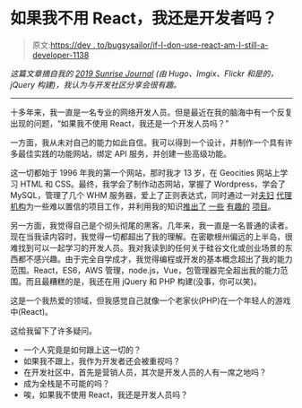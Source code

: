 # 如果我不用 React，我还是开发者吗？

> 原文:[https://dev . to/bugsysailor/if-I-don-use-react-am-I-still-a-developer-1138](https://dev.to/bugsysailor/if-i-don-t-use-react-am-i-still-a-developer-1138)

*这篇文章摘自我的 [2019 Sunrise Journal](https://bugsy.me/sunrise) (由 Hugo、Imgix、Flickr 和是的，jQuery 构建)，我认为与开发社区分享会很有趣。*

* * *

十多年来，我一直是一名专业的网络开发人员。但是最近在我的脑海中有一个反复出现的问题，“如果我不使用 React，我还是一个开发人员吗？”

一方面，我从未对自己的能力如此自信。我可以得到一个设计，并制作一个具有许多最佳实践的功能网站，绑定 API 服务，并创建一些高级功能。

这一切都始于 1996 年我的第一个网站，那时我才 13 岁，在 Geocities 网站上学习 HTML 和 CSS。最终，我学会了制作动态网站，掌握了 Wordpress，学会了 MySQL，管理了几个 WHM 服务器，爱上了正则表达式，同时通过一对[夫妇](http://projecttraction.com) [代理机构](http://elegantseagulls.com)为一些难以置信的项目工作，并利用我的知识[推出了](http://hit.bugsy.me) [一些](http://yooper.singles) [有趣的](http://beerwithbranson.com) [项目](https://bugsy.me/sunrise)。

另一方面，我觉得自己是个彻头彻尾的黑客。几年来，我一直是一名普通的读者。现在当我读内容时，我觉得一切都超出了我的理解。在密歇根州偏远的上半岛，很难找到可以一起学习的开发人员。我对我读到的任何关于硅谷文化或创业场景的东西都不感兴趣。由于完全自学成才，我觉得编程或开发的基本概念超出了我的能力范围。React，ES6，AWS 管理，node.js，Vue，包管理器完全超出我的能力范围。而且最糟糕的是，我还在用 jQuery 和 PHP 构建(没事，你可以笑)。

这是一个我热爱的领域，但我感觉自己就像一个老家伙(PHP)在一个年轻人的游戏中(React)。

这给我留下了许多疑问。

*   一个人究竟是如何跟上这一切的？
*   如果我不跟上，我作为开发者还会被重视吗？
*   在开发社区中，首先是营销人员，其次是开发人员的人有一席之地吗？
*   成为全栈是不可能的吗？
*   唉，如果我不使用 React，我还是开发人员吗？